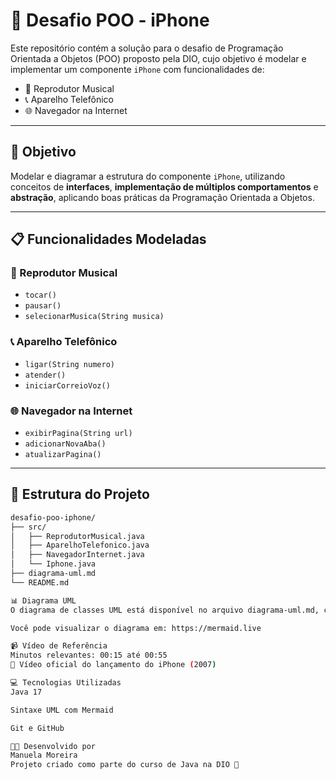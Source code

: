 # 📱 Desafio POO - iPhone

Este repositório contém a solução para o desafio de Programação Orientada a Objetos (POO) proposto pela DIO, cujo objetivo é modelar e implementar um componente `iPhone` com funcionalidades de:

- 🎵 Reprodutor Musical  
- 📞 Aparelho Telefônico  
- 🌐 Navegador na Internet

---

## 🎯 Objetivo

Modelar e diagramar a estrutura do componente `iPhone`, utilizando conceitos de **interfaces**, **implementação de múltiplos comportamentos** e **abstração**, aplicando boas práticas da Programação Orientada a Objetos.

---

## 📋 Funcionalidades Modeladas

### 🎵 Reprodutor Musical
- `tocar()`
- `pausar()`
- `selecionarMusica(String musica)`

### 📞 Aparelho Telefônico
- `ligar(String numero)`
- `atender()`
- `iniciarCorreioVoz()`

### 🌐 Navegador na Internet
- `exibirPagina(String url)`
- `adicionarNovaAba()`
- `atualizarPagina()`

---

## 🔧 Estrutura do Projeto

```bash
desafio-poo-iphone/
├── src/
│   ├── ReprodutorMusical.java
│   ├── AparelhoTelefonico.java
│   ├── NavegadorInternet.java
│   └── Iphone.java
├── diagrama-uml.md
└── README.md

📊 Diagrama UML
O diagrama de classes UML está disponível no arquivo diagrama-uml.md, criado utilizando a sintaxe Mermaid.

Você pode visualizar o diagrama em: https://mermaid.live

📹 Vídeo de Referência
Minutos relevantes: 00:15 até 00:55
🔗 Vídeo oficial do lançamento do iPhone (2007)

💻 Tecnologias Utilizadas
Java 17

Sintaxe UML com Mermaid

Git e GitHub

👩‍💻 Desenvolvido por
Manuela Moreira
Projeto criado como parte do curso de Java na DIO 🚀
